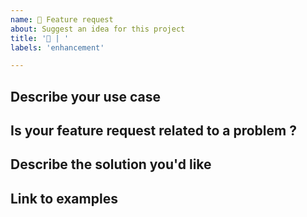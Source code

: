 ```yaml
---
name: 🚀 Feature request
about: Suggest an idea for this project
title: '🚀 | '
labels: 'enhancement'

---
```


<!--
🙌  Please, make sure your feature request is unique 🦄 !
Did you search issues labeled with Enhancement ? If you find anything relevant to you, up-vote 👍 or add a comment 💬 !
-->

## Describe your use case

<!-- Describes the context in which the feature will be used. Can you give a concrete example of how you'd use the feature? -->

## Is your feature request related to a problem ?

<!-- (A clear and concise description of what the problem is. Ex. I'm always frustrated when [...] -->

## Describe the solution you'd like

<!-- A clear and concise description of what you want to happen. Can you draw a picture of what you're imagining? -->

## Link to examples

<!-- Is there other software that has the behavior you're interested in? What is it, and how does it work?
Are there any relevant existing standards or conventions? -->
